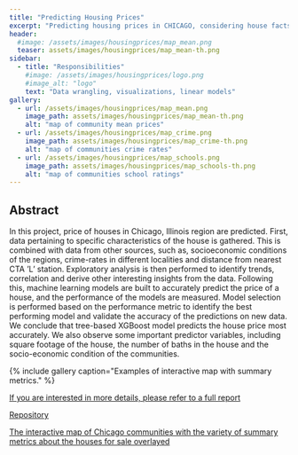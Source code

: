 ```yaml
---
title: "Predicting Housing Prices"
excerpt: "Predicting housing prices in CHICAGO, considering house facts, crime rates, socioeconomic conditions, school ratings and proximity to CTA"
header:
  #image: /assets/images/housingprices/map_mean.png
  teaser: assets/images/housingprices/map_mean-th.png
sidebar:
  - title: "Responsibilities"
    #image: /assets/images/housingprices/logo.png
    #image_alt: "logo"
    text: "Data wrangling, visualizations, linear models"
gallery:
  - url: /assets/images/housingprices/map_mean.png
    image_path: assets/images/housingprices/map_mean-th.png
    alt: "map of community mean prices"
  - url: /assets/images/housingprices/map_crime.png
    image_path: assets/images/housingprices/map_crime-th.png
    alt: "map of communities crime rates"
  - url: /assets/images/housingprices/map_schools.png
    image_path: assets/images/housingprices/map_schools-th.png
    alt: "map of communities school ratings"
---
```


## Abstract
In this project, price of houses in Chicago, Illinois region are predicted. First, data
pertaining to specific characteristics of the house is gathered. This is combined with
data from other sources, such as, socioeconomic conditions of the regions, crime-rates
in different localities and distance from nearest CTA ’L’ station. Exploratory analysis
is then performed to identify trends, correlation and derive other interesting insights
from the data. Following this, machine learning models are built to accurately predict
the price of a house, and the performance of the models are measured. Model selection
is performed based on the performance metric to identify the best performing model
and validate the accuracy of the predictions on new data. We conclude that tree-based
XGBoost model predicts the house price most accurately. We also observe some
important predictor variables, including square footage of the house, the number of
baths in the house and the socio-economic condition of the communities.


{% include gallery caption="Examples of interactive map with summary metrics." %}


[If you are interested in more details, please refer to a full report](https://github.com/Mikhailry/HousingPrice/blob/master/report/HousingPriceProject.pdf)

[Repository](https://github.com/Mikhailry/HousingPrice)

[The interactive map of Chicago communities with the variety of summary metrics about the houses for sale overlayed]()
